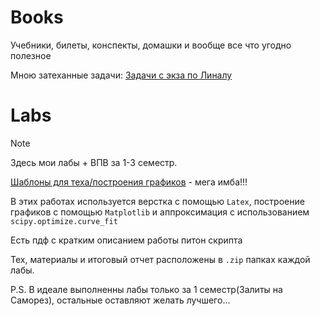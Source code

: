 # Books

Учебники, билеты, конспекты, домашки и вообще все что угодно полезное

Мною затеханные задачи: [Задачи с экза по Линалу](./Notes/linal_exam.pdf)

# Labs

> [!Note]
> Здесь мои лабы + ВПВ за 1-3 семестр.

[Шаблоны для теха/построения графиков](./Labs/patterns/) - мега имба!!!

В этих работах используется верстка с помощью `Latex`, построение графиков с помощью `Matplotlib` и аппроксимация с использованием `scipy.optimize.curve_fit`

Есть пдф с кратким описанием работы питон скрипта

Тех, материалы и итоговый отчет расположены в `.zip` папках каждой лабы.

P.S. В идеале выполненны лабы только за 1 семестр(Залиты на Саморез), остальные оставляют желать лучшего...